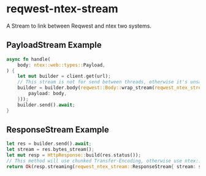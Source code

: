# reqwest-ntex-stream

A Stream to link between Reqwest and ntex two systems.

## PayloadStream Example

```rust
async fn handle(
    body: ntex::web::types::Payload,
) {
    let mut builder = client.get(url);
    // This stream is not for send between threads, otherwise it's unsafe.
    builder = builder.body(reqwest::Body::wrap_stream(reqwest_ntex_stream::PayloadStream {
        payload: body,
    }));
    builder.send().await;
}
```

## ResponseStream Example

```rust
let res = builder.send().await;
let stream = res.bytes_stream();
let mut resp = HttpResponse::build(res.status());
// This method will use chunked Transfer-Encoding, otherwise use ntex::http::body::SizedStream
return Ok(resp.streaming(reqwest_ntex_stream::ResponseStream{ stream: stream }));
```
